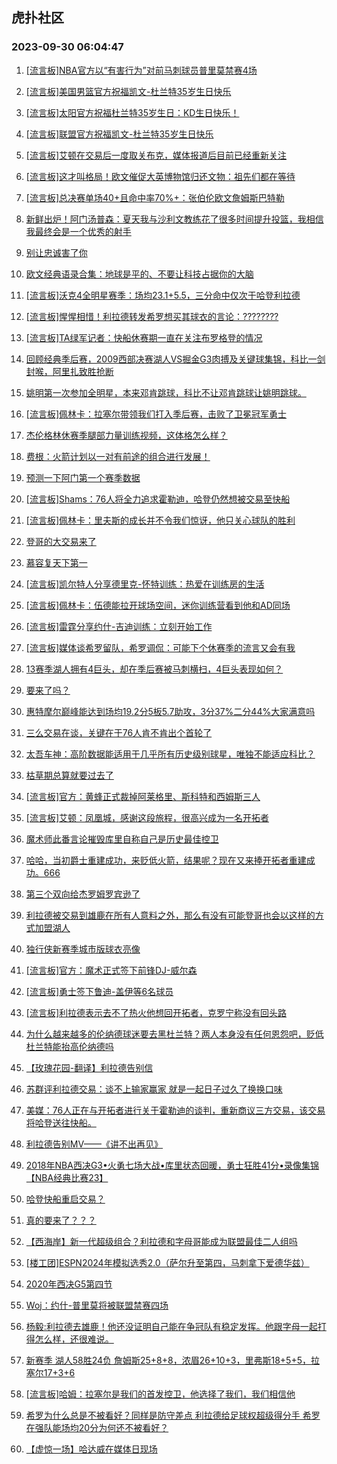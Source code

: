 ## 虎扑社区 
### 2023-09-30 06:04:47

1. [[流言板]NBA官方以“有害行为”对前马刺球员普里莫禁赛4场](https://bbs.hupu.com/62277219.html)

2. [[流言板]美国男篮官方祝福凯文-杜兰特35岁生日快乐](https://bbs.hupu.com/62276711.html)

3. [[流言板]太阳官方祝福杜兰特35岁生日：KD生日快乐！](https://bbs.hupu.com/62277166.html)

4. [[流言板]联盟官方祝福凯文-杜兰特35岁生日快乐](https://bbs.hupu.com/62275105.html)

5. [[流言板]艾顿在交易后一度取关布克，媒体报道后目前已经重新关注](https://bbs.hupu.com/62274867.html)

6. [[流言板]这才叫格局！欧文催促大英博物馆归还文物：祖先们都在等待](https://bbs.hupu.com/62268803.html)

7. [[流言板]总决赛单场40+且命中率70%+：张伯伦欧文詹姆斯巴特勒](https://bbs.hupu.com/62273443.html)

8. [新鲜出炉！阿门汤普森：夏天我与沙利文教练花了很多时间提升投篮，我相信我最终会是一个优秀的射手](https://bbs.hupu.com/62277511.html)

9. [别让忠诚害了你](https://bbs.hupu.com/62271732.html)

10. [欧文经典语录合集：地球是平的、不要让科技占据你的大脑](https://bbs.hupu.com/62270404.html)

11. [[流言板]沃克4全明星赛季：场均23.1+5.5，三分命中仅次于哈登利拉德](https://bbs.hupu.com/62277147.html)

12. [[流言板]惺惺相惜！利拉德转发希罗想买其球衣的言论：????????](https://bbs.hupu.com/62277186.html)

13. [[流言板]TA绿军记者：快船休赛期一直在关注布罗格登的情况](https://bbs.hupu.com/62276137.html)

14. [回顾经典季后赛，2009西部决赛湖人VS掘金G3肉搏及关键球集锦，科比一剑封喉，阿里扎致胜抢断](https://bbs.hupu.com/62274357.html)

15. [姚明第一次参加全明星，本来邓肯跳球，科比不让邓肯跳球让姚明跳球。](https://bbs.hupu.com/62272778.html)

16. [[流言板]佩林卡：拉塞尔带领我们打入季后赛，击败了卫冕冠军勇士](https://bbs.hupu.com/62270840.html)

17. [杰伦格林休赛季腿部力量训练视频，这体格怎么样？](https://bbs.hupu.com/62277623.html)

18. [费根：火箭计划以一对有前途的组合进行发展！](https://bbs.hupu.com/62274385.html)

19. [预测一下阿门第一个赛季数据](https://bbs.hupu.com/62278327.html)

20. [[流言板]Shams：76人将全力追求霍勒迪，哈登仍然想被交易至快船](https://bbs.hupu.com/62269289.html)

21. [[流言板]佩林卡：里夫斯的成长并不令我们惊讶，他只关心球队的胜利](https://bbs.hupu.com/62271692.html)

22. [登哥的大交易来了](https://bbs.hupu.com/62278033.html)

23. [慕容复天下第一](https://bbs.hupu.com/62277660.html)

24. [[流言板]凯尔特人分享德里克-怀特训练：热爱在训练房的生活](https://bbs.hupu.com/62277201.html)

25. [[流言板]佩林卡：伍德能拉开球场空间，迷你训练营看到他和AD同场](https://bbs.hupu.com/62271604.html)

26. [[流言板]雷霆分享约什-吉迪训练：立刻开始工作](https://bbs.hupu.com/62277316.html)

27. [[流言板]媒体谈希罗留队，希罗调侃：可能下个休赛季的流言又会有我](https://bbs.hupu.com/62273332.html)

28. [13赛季湖人拥有4巨头，却在季后赛被马刺横扫，4巨头表现如何？](https://bbs.hupu.com/62278383.html)

29. [要来了吗？](https://bbs.hupu.com/62277943.html)

30. [惠特摩尔巅峰能达到场均19.2分5板5.7助攻，3分37%二分44%大家满意吗](https://bbs.hupu.com/62276384.html)

31. [三么交易在谈，关键在于76人肯不肯出个首轮了](https://bbs.hupu.com/62278301.html)

32. [太吾车神：高阶数据能适用于几乎所有历史级别球星，唯独不能适应科比？](https://bbs.hupu.com/62278151.html)

33. [枯草期总算就要过去了](https://bbs.hupu.com/62276737.html)

34. [[流言板]官方：黄蜂正式裁掉阿莱格里、斯科特和西姆斯三人](https://bbs.hupu.com/62276886.html)

35. [[流言板]艾顿：凤凰城，感谢这段旅程，很高兴成为一名开拓者](https://bbs.hupu.com/62269147.html)

36. [魔术师此番言论摧毁库里自称自己是历史最佳控卫](https://bbs.hupu.com/62277619.html)

37. [哈哈，当初爵士重建成功，来贬低火箭，结果呢？现在又来捧开拓者重建成功。666](https://bbs.hupu.com/62274771.html)

38. [第三个双向给杰罗姆罗宾逊了](https://bbs.hupu.com/62278020.html)

39. [利拉德被交易到雄鹿在所有人意料之外，那么有没有可能登哥也会以这样的方式加盟湖人](https://bbs.hupu.com/62278155.html)

40. [独行侠新赛季城市版球衣亮像](https://bbs.hupu.com/62278103.html)

41. [[流言板]官方：魔术正式签下前锋DJ-威尔森](https://bbs.hupu.com/62276731.html)

42. [[流言板]勇士签下鲁迪-盖伊等6名球员](https://bbs.hupu.com/62268074.html)

43. [[流言板]利拉德表示去不了热火他想回开拓者，克罗宁称没有回头路](https://bbs.hupu.com/62267998.html)

44. [为什么越来越多的伦纳德球迷要去黑杜兰特？两人本身没有任何恩怨吧，贬低杜兰特能抬高伦纳德吗](https://bbs.hupu.com/62277979.html)

45. [【玫瑰花园-翻译】利拉德告别信](https://bbs.hupu.com/62270040.html)

46. [苏群评利拉德交易：谈不上输家赢家 就是一起日子过久了换换口味](https://bbs.hupu.com/62278073.html)

47. [美媒：76人正在与开拓者进行关于霍勒迪的谈判，重新商议三方交易，该交易将哈登送往快船。](https://bbs.hupu.com/62277923.html)

48. [利拉德告别MV——《讲不出再见》](https://bbs.hupu.com/62274677.html)

49. [2018年NBA西决G3•火勇七场大战•库里状态回暖，勇士狂胜41分•录像集锦【NBA经典比赛23】](https://bbs.hupu.com/62276405.html)

50. [哈登快船重启交易？](https://bbs.hupu.com/62278116.html)

51. [真的要来了？？？](https://bbs.hupu.com/62277918.html)

52. [【西海岸】新一代超级组合？利拉德和字母哥能成为联盟最佳二人组吗](https://bbs.hupu.com/62277900.html)

53. [[楼工团]ESPN2024年模拟选秀2.0（萨尔升至第四，马刺拿下爱德华兹）](https://bbs.hupu.com/62277333.html)

54. [2020年西决G5第四节](https://bbs.hupu.com/62269795.html)

55. [Woj：约什-普里莫将被联盟禁赛四场](https://bbs.hupu.com/62277178.html)

56. [杨毅:利拉德去雄鹿！他还没证明自己能在争冠队有稳定发挥。他跟字母一起打得怎么样，还很难说。](https://bbs.hupu.com/62277485.html)

57. [新赛季 湖人58胜24负 詹姆斯25+8+8，浓眉26+10+3，里弗斯18+5+5，拉塞尔17+3+6](https://bbs.hupu.com/62277937.html)

58. [[流言板]哈姆：拉塞尔是我们的首发控卫，他选择了我们，我们相信他](https://bbs.hupu.com/62268555.html)

59. [希罗为什么总是不被看好？同样是防守差点  利拉德给足球权超级得分手 希罗在强队能场均20分为何还不被看好？](https://bbs.hupu.com/62277875.html)

60. [【虚惊一场】哈达威在媒体日现场](https://bbs.hupu.com/62277727.html)

